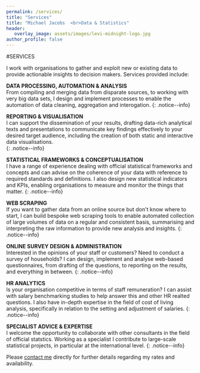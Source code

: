 ```yaml
---
permalink: /services/
title: "Services"
title: "Michael Jacobs  <br>Data & Statistics"
header: 
   overlay_image: assets/images/levi-midnight-logo.jpg
author_profile: false
---
```

#SERVICES

I work with organisations to gather and exploit new or existing data to provide actionable insights to decision makers. Services provided include: 

**DATA PROCESSING, AUTOMATION & ANALYSIS**   
From compiling and merging data from disparate sources, to working with very big data sets, I design and implement processes to enable the automation of data cleaning, aggregation and interogation.
{: .notice--info}

**REPORTING & VISUALISATION**  
I can support the dissemination of your results, drafting data-rich analytical texts and presentations to communicate key findings effectively to your desired target audience, including the creation of both static and interactive data visualisations.   
{: .notice--info}

**STATISTICAL FRAMEWORKS & CONCEPTUALISATION**  
I have a range of experience dealing with official statistical frameworks and concepts and can advise on the coherence of your data with reference to required standards and definitions. I also design new statistical indicators and KPIs, enabling organisations to measure and monitor the things that matter. 
{: .notice--info}

**WEB SCRAPING**    
If you want to gather data from an online source but don't know where to start, I can build bespoke web scraping tools to enable automated collection of large volumes of data on a regular and consistent basis, summarising and interpreting the raw information to provide new analysis and insights.
{: .notice--info}

**ONLINE SURVEY DESIGN & ADMINISTRATION**  
Interested in the opinions of your staff or customers? Need to conduct a survey of households? I can design, implement and analyse web-based questionnaires, from drafting of the questions, to reporting on the results, and everything in between.
{: .notice--info}

**HR ANALYTICS**  
Is your organisation competitive in terms of staff remuneration? I can assist with salary benchmarking studies to help answer this and other HR realted questions. I also have in-depth expertise in the field of cost of living analysis, specifically in relation to the setting and adjustment of salaries.
{: .notice--info}

**SPECIALIST ADVICE & EXPERTISE**  
I welcome the opportunity to collaborate with other consultants in the field of official statstics. Working as a specialist I contribute to large-scale statistical projects, in particular at the international level.
{: .notice--info}

Please [contact me](mailto:michaeljamesjacobs@gmail.com) directly for further details regarding my rates and availability. 
